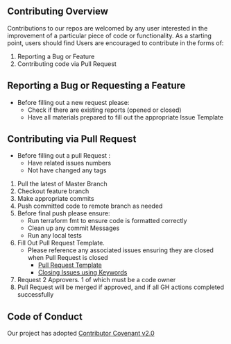 ## Contributing Overview

Contributions to our repos are welcomed by any user interested in the improvement of a particular piece of code or functionality. As a starting point, users should find Users are encouraged to contribute in the forms of:
 1. Reporting a Bug or Feature
 2. Contributing code via Pull Request

## Reporting a Bug or Requesting a Feature
 - Before filling out a new request please:
   - Check if there are existing reports (opened or closed)
   - Have all materials prepared to fill out the appropriate Issue Template

## Contributing via Pull Request
- Before filling out a pull Request :
  - Have related issues numbers
  - Not have changed any tags
	
  
1.  Pull the latest of Master Branch
2. Checkout feature branch 
3. Make appropriate commits
4. Push committed code to remote branch as needed
5. Before final push please ensure:
    - Run terraform fmt to ensure code is formatted correctly
    - Clean up any commit Messages
    - Run any local tests
6. Fill Out Pull Request Template.  
    - Please reference any associated issues ensuring they are closed when Pull Request is closed
      - [Pull Request Template](https://github.com/jsimoni-org/terraform-module-template/.github/pull_request_template.md)
      - [Closing Issues using Keywords](https://help.github.com/en/enterprise/2.16/user/github/managing-your-work-on-github/closing-issues-using-keywords#about-issue-references)
7. Request 2 Approvers.  1 of which must be a code owner
8. Pull Request will be merged if approved, and if all GH actions completed successfully

## Code of Conduct
  Our project has adopted [Contributor Covenant  v2.0](https://www.contributor-covenant.org/version/2/0/code_of_conduct/)
